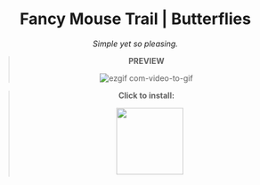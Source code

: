 <div align="center"> 


# Fancy Mouse Trail | Butterflies

*Simple yet so pleasing.*


> **PREVIEW**
>
> ![ezgif com-video-to-gif](https://user-images.githubusercontent.com/96681438/232203037-a45e9273-1784-43e6-b3b2-ce256eaa5a5a.gif)



  > **Click to install:**
>
>  ㅤ[<img src="https://cdn.discordapp.com/attachments/1078001837573144576/1078001855629623397/Bez_tytuu.png" width="120"/>](https://github.com/LowOnGravity/KoGaMa/raw/main/Website%20Addons/Fancier%20Mouse%20Trail/Script/Butterfly%20Mouse%20Trail.user.js)








</div>
